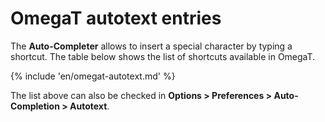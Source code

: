 # OmegaT autotext entries

The **Auto-Completer** allows to insert a special character by typing a shortcut. The table below shows the list of shortcuts available in OmegaT.

{% include 'en/omegat-autotext.md' %}

The list above can also be checked in **Options > Preferences > Auto-Completion > Autotext**.